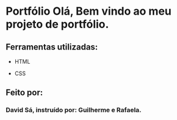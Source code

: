 # Portfólio Olá, Bem vindo ao meu projeto de portfólio.
## Ferramentas utilizadas:

* HTML

* CSS

## Feito por:

### David Sá, instruído por: Guilherme e Rafaela.

